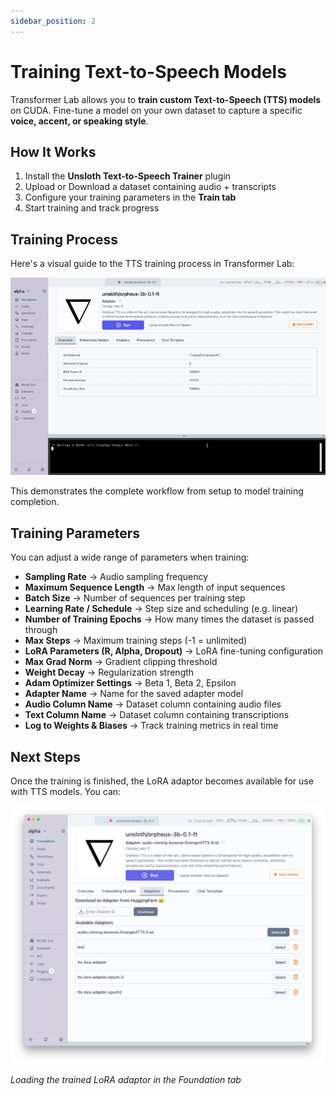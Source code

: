 ```yaml
---
sidebar_position: 2
---
```


# Training Text-to-Speech Models

Transformer Lab allows you to **train custom Text-to-Speech (TTS) models** on CUDA. Fine-tune a model on your own dataset to capture a specific **voice, accent, or speaking style**.

## How It Works

1. Install the **Unsloth Text-to-Speech Trainer** plugin  
2. Upload or Download a dataset containing audio + transcripts  
3. Configure your training parameters in the **Train tab**  
4. Start training and track progress 


## Training Process

Here's a visual guide to the TTS training process in Transformer Lab:

![TTS Training Steps](./gif/training_tts.gif)

This demonstrates the complete workflow from setup to model training completion.

## Training Parameters

You can adjust a wide range of parameters when training:

- **Sampling Rate** → Audio sampling frequency  
- **Maximum Sequence Length** → Max length of input sequences  
- **Batch Size** → Number of sequences per training step  
- **Learning Rate / Schedule** → Step size and scheduling (e.g. linear)  
- **Number of Training Epochs** → How many times the dataset is passed through  
- **Max Steps** → Maximum training steps (-1 = unlimited)  
- **LoRA Parameters (R, Alpha, Dropout)** → LoRA fine-tuning configuration  
- **Max Grad Norm** → Gradient clipping threshold  
- **Weight Decay** → Regularization strength  
- **Adam Optimizer Settings** → Beta 1, Beta 2, Epsilon  
- **Adapter Name** → Name for the saved adapter model  
- **Audio Column Name** → Dataset column containing audio files  
- **Text Column Name** → Dataset column containing transcriptions  
- **Log to Weights & Biases** → Track training metrics in real time  



## Next Steps

Once the training is finished, the LoRA adaptor becomes available for use with TTS models. You can:

![Loading Trained Adaptor](./img/adaptors.png)

*Loading the trained LoRA adaptor in the Foundation tab*
